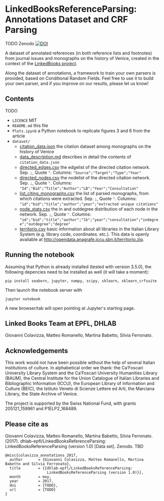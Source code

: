 # LinkedBooksReferenceParsing: Annotations Dataset and CRF Parsing

TODO Zenodo
[![DOI](https://zenodo.org/badge/79789632.svg)](https://zenodo.org/badge/latestdoi/79789632)

A dataset of annotated references (in both reference lists and footnotes) from journal issues and monographs on the history of Venice, created in the context of the [LinkedBooks project](http://dhlab.epfl.ch/page-127959-en.html). 

Along the dataset of annotations, a framework to train your own parsers is provided, based on Conditional Random Fields. Feel free to use it to build your own parser, and if you improve on our results, please let us know!

## Contents

TODO

* `LICENCE` MIT
* `README.md` this file
* `Plots.ipynb` a Python notebook to replicate figures 3 and 6 from the article
* `dataset/`
    * [citation_data.json](dataset/citation_data.json) the citation dataset among monographs on the history of Venice
    * [data_description.md](dataset/data_description.md) describes in detail the contents of `citation_data.json`
    * [directed_edges.csv](dataset/directed_edges.csv) the edgelist of the directed citation network. Sep. `;`, Quote `"`. Columns: `"Source";"Target";"Type";"Year"`
    * [directed_nodes.csv](dataset/directed_nodes.csv) the nodelist of the directed citation network. Sep. `;`, Quote `"`. Columns: `"Id";"Bid";"Title";"Author";"LB";"Year";"Consultation"`
    * [list_citing_monographs.csv](dataset/list_citing_monographs.csv) the list of parsed monographs, from which citations were extracted. Sep. `;`, Quote `"`. Columns: `"id";"bid";"title";"author";"year";"extracted unique citations"`
    * [node_stats.csv](dataset/node_stats.csv) the in and outdegree distribution of each node in the network. Sep. `;`, Quote `"`. Columns: `"id";"bid";"title";"author";"lb";"year";"consultation";"indegree";"outdegree";"degree"`
    * [territorio.csv](dataset/territorio.csv) basic information about all libraries in the Italian Library System (e.g. library code, coordinates. etc.). This data is openly available at <http://opendata.anagrafe.iccu.sbn.it/territorio.zip>.

## Running the notebook

Assuming that Python is already installed (tested with version 3.5.0), the following depencies need to be installed as well (it will take a moment):

    pip install seaborn, jupyter, numpy, scipy, sklearn, sklearn_crfsuite

Then launch the notebook server with

    jupyter notebook

A new browser/tab will open pointing at Jupyter's starting page.

## Linked Books Team at EPFL, DHLAB
Giovanni Colavizza, Matteo Romanello, Martina Babetto, Silvia Ferronato.

## Acknowledgements
This work would not have been possible without the help of several Italian institutions of culture. 
In alphabetical order we thank: the Ca’Foscari University Library System and the Ca’Foscari University Humanities Library (BAUM), the Central Institute for the Union Catalogue of Italian Libraries and Bibliographic Information (ICCU), the European Library of Information and Culture (BEIC), the Istituto Veneto di Scienze Lettere ed Arti, the Marciana Library, the State Archive of Venice.

The project is supported by the Swiss National Fund, with grants 205121_159961 and P1ELP2_168489.

## Please cite as

Giovanni Colavizza, Matteo Romanello, Martina Babetto, Silvia Ferronato. (2017). dhlab-epfl/LinkedBooksReferenceParsing: LinkedBooksReferenceParsing (version 1.0) [Data set]. Zenodo. TBD

    @misc{colavizza_annotations_2017,
      author       = {Giovanni Colavizza, Matteo Romanello, Martina Babetto and Silvia Ferronato},
      title        = {{dhlab-epfl/LinkedBooksReferenceParsing: 
                       LinkedBooksReferenceParsing (version 1.0)}},
      month        = may,
      year         = 2017,
      doi          = {TODO},
      url          = {TODO}
    }
